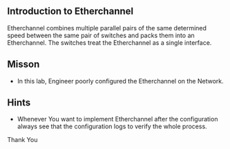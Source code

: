 ## Introduction to Etherchannel

Etherchannel combines multiple parallel pairs of the same determined speed between the same pair of switches and packs them into an Etherchannel. The switches treat the Etherchannel as a single interface.



## Misson
- In this lab, Engineer poorly configured the Etherchannel on the Network. 


## Hints 
- Whenever You want to implement Etherchannel after the configuration always see that the configuration logs to verify the whole process.


Thank You
